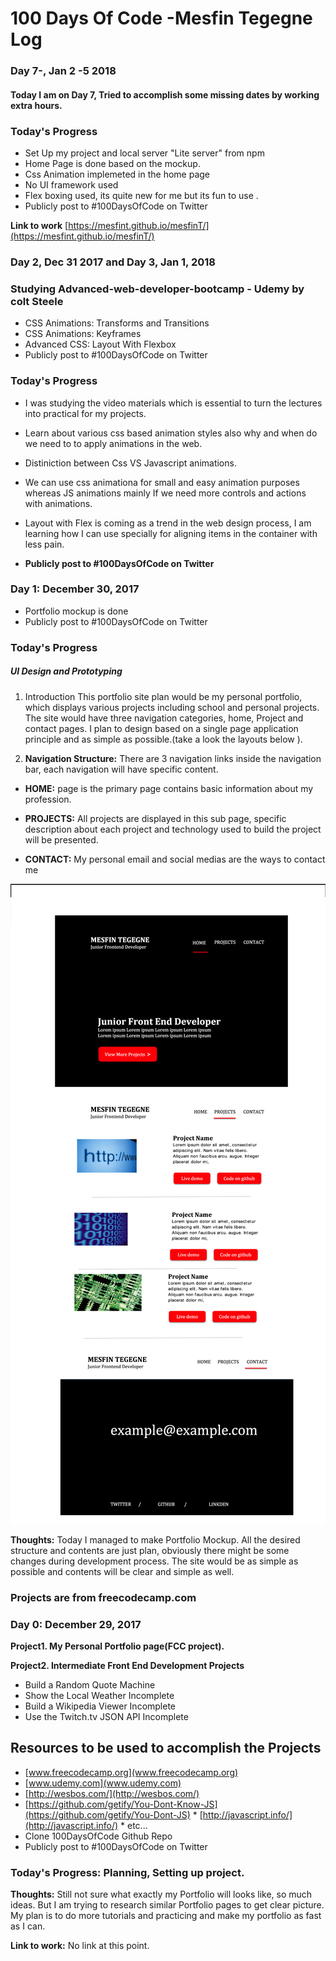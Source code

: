 #  100 Days Of Code -Mesfin Tegegne Log



### Day 7-, Jan 2 -5 2018
#### Today I am on Day 7, Tried to accomplish some missing dates by working extra hours.

### Today's Progress

* Set Up my project and local server "Lite server" from npm
* Home Page is done based on the mockup.
* Css Animation implemeted in the home page
* No UI framework used
* Flex boxing used, its quite new for me but its fun to use .
* Publicly post to #100DaysOfCode on Twitter



**Link to work** [https://mesfint.github.io/mesfinT/](https://mesfint.github.io/mesfinT/)



### Day 2, Dec 31 2017 and Day 3, Jan 1, 2018

### Studying Advanced-web-developer-bootcamp - Udemy by colt Steele
* CSS Animations: Transforms and Transitions
* CSS Animations: Keyframes
* Advanced CSS: Layout With Flexbox
* Publicly post to #100DaysOfCode on Twitter

### Today's Progress
* I was studying the video materials which is essential to turn the lectures into practical for my projects.

* Learn about various css based animation styles also why and when  do we need to to apply animations in the web.
* Distiniction between Css VS Javascript animations.
* We can use css animationa for small and easy animation purposes whereas JS animations mainly If we need more controls and actions with animations.
* Layout with Flex is coming as a trend in the web design process, I am learning how I can use specially for aligning items in the container with less pain.
* **Publicly post to #100DaysOfCode on Twitter**

### Day 1: December 30, 2017
  * Portfolio mockup is done
  * Publicly post to #100DaysOfCode on Twitter

### Today's Progress
##### UI Design and Prototyping

1. Introduction
This portfolio site plan would be my personal portfolio, which displays various projects including school and personal projects. The site would have three navigation categories, home, Project and contact pages. I plan to design based on a single page application principle and as simple as possible.(take a look the layouts below ).

2.	**Navigation Structure:**
There are 3 navigation links inside the navigation bar, each navigation will have specific content.

-	**HOME:**
 page is the primary page contains basic information about my profession.
-	**PROJECTS:**
   All projects are displayed in this sub page, specific description about each project and technology used to build the project will be presented.

-	**CONTACT:**
My personal email and social medias are the ways to contact me


![Mockup](/prototype/mockup-1.3.png)


   **Thoughts:** Today I  managed to make Portfolio Mockup. All the desired structure and contents are just plan, obviously there might be some changes during development process. The site would be as simple as possible and contents will be clear and simple as well.

### Projects are from freecodecamp.com

 ### Day 0: December 29, 2017

 **Project1. My Personal Portfolio page(FCC project).**

**Project2.  Intermediate Front End Development Projects**

* Build a Random Quote Machine
* Show the Local Weather Incomplete 
* Build a Wikipedia Viewer Incomplete 
* Use the Twitch.tv JSON API Incomplete 
## Resources to be  used to accomplish the Projects
   * [www.freecodecamp.org](www.freecodecamp.org)
   * [www.udemy.com](www.udemy.com)
   * [http://wesbos.com/](http://wesbos.com/)
   * [https://github.com/getify/You-Dont-Know-JS](https://github.com/getify/You-Dont-JS)
    * [http://javascript.info/](http://javascript.info/)
    * etc...
* Clone 100DaysOfCode Github Repo
* Publicly post to #100DaysOfCode on Twitter

### **Today's Progress**: Planning, Setting up project.

**Thoughts:** Still not sure what exactly my Portfolio will looks like, so much ideas. But I am trying to research similar Portfolio pages to get clear picture. My plan is to do more tutorials and practicing and make my portfolio as fast as I can.

**Link to work:** No link at this point.
